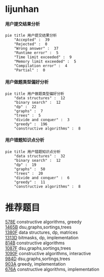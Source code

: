 # lijunhan

<!-- tabs:start -->



#### **用户提交结果分析**

```mermaid
pie title 用户提交结果分析
    "Accepted" :  39
    "Rejected" :  0
    "Wrong answer" :  37
    "Runtime error" :  5
    "Time limit exceeded" :  9
    "Memory limit exceeded" :  5
    "Compilation error" :  4
    "Partial" :  0
```

#### **用户做题类型偏好分析**

```mermaid
pie title 用户做题类型偏好分析
    "data structures" :  12
    "binary search" :  12
    "dp" :  22
    "graphs" :  7
    "trees" :  5
    "divide and conquer" :  3
    "greedy" :  196
    "constructive algorithms" :  8
```
#### **用户错题知识点分析**

```mermaid
pie title 用户错题知识点分析
    "data structures" :  32
    "binary search" :  12
    "dp" :  19
    "graphs" :  50
    "trees" :  20
    "divide and conquer" :  6
    "greedy" :  11
    "constructive algorithms" :  8
```



<!-- tabs:end -->
# 推荐题目
[578E](https://codeforces.com/contest/578/problem/E)		constructive algorithms,
                        greedy		  
[1465B](https://codeforces.com/contest/1465/problem/B)		dsu,graphs,sortings,trees		  
[1380F](https://codeforces.com/contest/1380/problem/F)		data structures,
                        dp,
                        matrices		  
[1313D](https://codeforces.com/contest/1313/problem/D)		bitmasks,
                        dp,
                        implementation		  
[814B](https://codeforces.com/contest/814/problem/B)		constructive algorithms		  
[1087F](https://codeforces.com/contest/1087/problem/F)		dsu,graphs,sortings,trees		  
[1090F](https://codeforces.com/contest/1090/problem/F)		constructive algorithms,
                        interactive		  
[984D](https://codeforces.com/contest/984/problem/D)		dsu,graphs,sortings,trees		  
[903A](https://codeforces.com/contest/903/problem/A)		greedy,
                        implementation		  
[676A](https://codeforces.com/contest/676/problem/A)		constructive algorithms,
                        implementation		  
